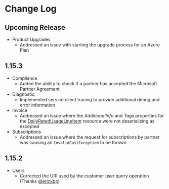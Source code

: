<!--
    Please leave this section at the top of the change log.

    Changes for the upcoming release should go under the section titled "Upcoming Release", and should adhere to the following format:

    ## Upcoming Release
    * Overview of change #1
        - Additional information about change #1
    * Overview of change #2
        - Additional information about change #2
        - Additional information about change #2
    * Overview of change #3
    * Overview of change #4
        - Additional information about change #4

    ## YYYY.MM.DD - Version X.Y.Z (Previous Release)
    * Overview of change #1
        - Additional information about change #1
-->

# Change Log

## Upcoming Release

* Product Upgrades
  * Addressed an issue with starting the upgrade process for an Azure Plan

## 1.15.3

* Compliance
  * Added the ability to check if a partner has accepted the Microsoft Partner Agreement
* Diagnostic
  * Implemented service client tracing to provide additional debug and error information
* Invoice
  * Addressed an issue where the *AdditionalInfo* and *Tags* properties for the [DailyRatedUsageLineItem](https://github.com/isaiahwilliams/partner-center-dotnet/blob/master/src/PartnerCenter/Models/Invoices/DailyRatedUsageLineItem.cs) resource were not deserializing as excepted
* Subscriptions
  * Addressed an issue where the request for subscriptions by partner was causing an `InvalidCastException` to be thrown  

## 1.15.2

* Users
  * Corrected the URI used by the customer user query operation (Thanks [@erickbp](https://github.com/erickbp))
